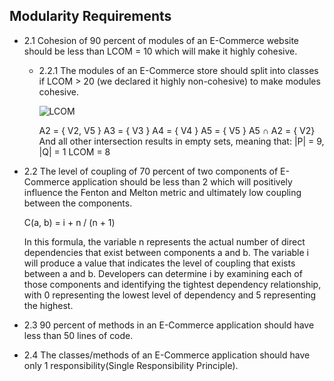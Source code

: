 ## Modularity Requirements

- 2.1 Cohesion of 90 percent of modules of an E-Commerce website should be less than LCOM = 10 which will make it highly cohesive.
 
  - 2.2.1 The modules of an E-Commerce store should split into classes if LCOM > 20 (we declared it highly non-cohesive) to make modules cohesive.

    ![LCOM](https://i.imgur.com/vUT6CYt.png)
    
    
       A2 = { V2, V5 }
       A3 = { V3 }
       A4 = { V4 }
       A5 = { V5 }
       A5 ∩ A2 = { V2}
       And all other intersection results in empty sets, meaning that:
       |P| = 9, |Q| = 1
       LCOM = 8
       

- 2.2 The level of coupling of 70 percent of two components of E-Commerce application should be less than 2 which will positively influence the Fenton and Melton metric and ultimately low coupling between the components.


    C(a, b) = i + n / (n + 1)
    
    In this formula, the variable n represents the actual number of direct dependencies that exist between components a and b. The variable i will produce a value that
    indicates the level of coupling that exists between a and b. Developers can determine i by examining each of those components and identifying the 
    tightest dependency relationship, with 0 representing the lowest level of dependency and 5 representing the highest.
 
 - 2.3 90 percent of methods in an E-Commerce application should have less than 50 lines of code.

- 2.4 The classes/methods of an E-Commerce application should have only 1 responsibility(Single Responsibility Principle).

